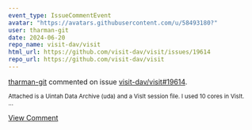 ```yaml
---
event_type: IssueCommentEvent
avatar: "https://avatars.githubusercontent.com/u/58493180?"
user: tharman-git
date: 2024-06-20
repo_name: visit-dav/visit
html_url: https://github.com/visit-dav/visit/issues/19614
repo_url: https://github.com/visit-dav/visit
---
```


<a href='https://github.com/tharman-git' target='_blank'>tharman-git</a> commented on issue <a href='https://github.com/visit-dav/visit/issues/19614' target='_blank'>visit-dav/visit#19614</a>.

<small>Attached is a Uintah Data Archive (uda) and a VisIt session file.  I used 10 cores in VisIt.  ...</small>

<a href='https://github.com/visit-dav/visit/issues/19614' target='_blank'>View Comment</a>